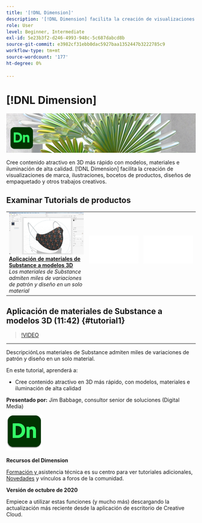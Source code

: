 ```yaml
---
title: '[!DNL Dimension]'
description: '[!DNL Dimension] facilita la creación de visualizaciones de marca, ilustraciones, bocetos de productos, diseños de empaquetado y otros trabajos creativos'
role: User
level: Beginner, Intermediate
exl-id: 5e23b3f2-d246-4993-948c-5c687dabcd8b
source-git-commit: e3982cf31ebb0dac5927baa1352447b3222785c9
workflow-type: tm+mt
source-wordcount: '177'
ht-degree: 0%

---
```


# [!DNL Dimension]

![Tutorial Hero Image](../assets/Dimenio.jpg)

Cree contenido atractivo en 3D más rápido con modelos, materiales e iluminación de alta calidad. [!DNL Dimension] facilita la creación de visualizaciones de marca, ilustraciones, bocetos de productos, diseños de empaquetado y otros trabajos creativos.

## Examinar Tutorials de productos

<table style="table-layout:fixed">
<tr>
 <td>
   <a href="dimension.md#tutorial1">
      <img alt="Aplicación de materiales de Substance a modelos 3D" src="../assets/dimension_substanceAndGraphics_babbage_thumbnail.jpg" />
   </a>
    <div>
   <a href="dimension.md#tutorial1"><strong>Aplicación de materiales de Substance a modelos 3D</strong></a>
    </div>
    <em>Los materiales de Substance admiten miles de variaciones de patrón y diseño en un solo material</em>
    <br>
  </td>
  <td>
    <img alt="Espaciador" src="../assets/Whitespacer.png" />
    <div>
    <br>
  </td>
  <td>
    <img alt="Espaciador" src="../assets/Whitespacer.png" />
    <div>
    <br>
  </td>
</tr>
</table>

## Aplicación de materiales de Substance a modelos 3D (11:42) {#tutorial1}

>[!VIDEO](https://video.tv.adobe.com/v/326944?hidetitle=true)

****
DescripciónLos materiales de Substance admiten miles de variaciones de patrón y diseño en un solo material.

En este tutorial, aprenderá a:
* Cree contenido atractivo en 3D más rápido, con modelos, materiales e iluminación de alta calidad

**Presentado por:**
Jim Babbage, consultor senior de soluciones (Digital Media)

![Logotipo del Dimension](../assets/dn_appicon_96.png)

**Recursos del Dimension**

[Formación y ](https://helpx.adobe.com/support/dimension.html) asistencia técnica es su centro para ver tutoriales adicionales,  [Novedades](https://helpx.adobe.com/dimension/user-guide.html/dimension/using/whats-new.ug.html) y vínculos a foros de la comunidad.

**Versión de octubre de 2020**

Empiece a utilizar estas funciones (y mucho más) descargando la actualización más reciente desde la aplicación de escritorio de Creative Cloud.
